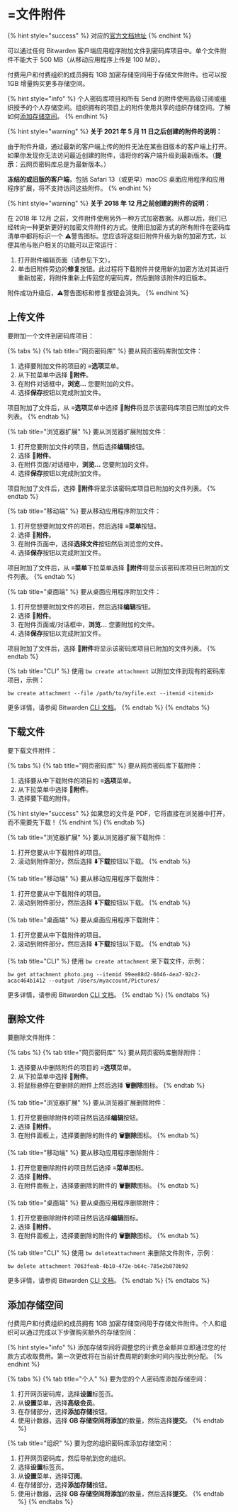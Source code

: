# =文件附件

{% hint style="success" %}
对应的[官方文档地址](https://bitwarden.com/help/article/attachments/)
{% endhint %}

可以通过任何 Bitwarden 客户端应用程序附加文件到密码库项目中。单个文件附件不能大于 500 MB（从移动应用程序上传是 100 MB）。

付费用户和付费组织的成员拥有 1GB 加密存储空间用于存储文件附件。也可以按 1GB 增量购买更多存储空间。

{% hint style="info" %}
个人密码库项目和所有 Send 的附件使用高级订阅或组织授予的个人存储空间。组织拥有的项目上的附件使用共享的组织存储空间。了解如何[添加存储空间](file-attachments.md#add-storage-space)。
{% endhint %}

{% hint style="warning" %}
**关于 2021 年 5 月 11 日之后创建的附件的说明：**

由于附件升级，通过最新的客户端上传的附件无法在某些旧版本的客户端上打开。如果你发现你无法访问最近创建的附件，请将你的客户端升级到最新版本。（**提示**：云网页密码库总是为最新版本。）

**冻结的或旧版的客户端**，包括 Safari 13（或更早）macOS 桌面应用程序和应用程序扩展，将不支持访问这些附件。
{% endhint %}

{% hint style="warning" %}
**关于 2018 年 12 月之前创建的附件的说明：**

在 2018 年 12月 之前，文件附件使用另外一种方式加密数据。从那以后，我们已经转向一种更新更好的加密文件附件的方式。使用旧加密方式的所有附件在密码库清单中都将标识一个 **⚠️**警告图标。您应该将这些旧附件升级为新的加密方式，以便其他与账户相关的功能可以正常运行：

1. 打开附件编辑页面（请参见下文）。
2. 单击旧附件旁边的**修复**按钮。此过程将下载附件并使用新的加密方法对其进行重新加密，将附件重新上传回您的密码库，然后删除该附件的旧版本。

附件成功升级后，**⚠️**警告图标和修复按钮会消失。
{% endhint %}

## 上传文件 <a href="#upload-a-file" id="upload-a-file"></a>

要附加一个文件到密码库项目：

{% tabs %}
{% tab title="网页密码库" %}
要从网页密码库附加文件：

1. 选择要附加文件的项目的 **≡选项**菜单。
2. 从下拉菜单中选择 **🔗附件**。
3. 在附件对话框中，**浏览...** 您要附加的文件。
4. 选择**保存**按钮以完成附加文件。

项目附加了文件后，从 **≡选项**菜单中选择 **🔗附件**将显示该密码库项目已附加的文件列表。
{% endtab %}

{% tab title="浏览器扩展" %}
要从浏览器扩展附加文件：

1. 打开您要附加文件的项目，然后选择**编辑**按钮。
2. 选择 **🔗附件**。
3. 在附件页面/对话框中，**浏览...** 您要附加的文件。
4. 选择**保存**按钮以完成附加文件。

项目附加了文件后，选择 **🔗附件**将显示该密码库项目已附加的文件列表。
{% endtab %}

{% tab title="移动端" %}
要从移动应用程序附加文件：

1. 打开您想要附加文件的项目，然后选择  **≡菜单**按钮。
2. 选择 **🔗附件**。
3. 在附件页面中，选择**选择文件**按钮然后浏览您的文件。
4. 选择**保存**按钮以完成附加文件。

项目附加了文件后，从 **≡菜单**下拉菜单选择 **🔗附件**将显示该密码库项目已附加的文件列表。
{% endtab %}

{% tab title="桌面端" %}
要从桌面应用程序附加文件：

1. 打开您想要附加文件的项目，然后选择**编辑**按钮。
2. 选择 **🔗附件**。
3. 在附件页面或/对话框中，**浏览...** 您要附加的文件。
4. 选择**保存**按钮以完成附加文件。

项目附加了文件后，选择 **🔗附件**将显示该密码库项目已附加的文件列表。
{% endtab %}

{% tab title="CLI" %}
使用 `bw create attachment` 以附加文件到现有的密码库项目，示例：

```batch
bw create attachment --file /path/to/myfile.ext --itemid <itemid>
```

更多详情，请参阅 Bitwarden [CLI 文档](../password-manager/developer-tools/password-manager-cli.md)。
{% endtab %}
{% endtabs %}

## 下载文件 <a href="#download-a-file" id="download-a-file"></a>

要下载文件附件：

{% tabs %}
{% tab title="网页密码库" %}
要从网页密码库下载附件：

1. 选择要从中下载附件的项目的 **≡选项**菜单。
2. 从下拉菜单中选择 **🔗附件**。
3. 选择要下载的附件。

{% hint style="success" %}
如果您的文件是 PDF，它将直接在浏览器中打开，而不需要先下载！
{% endhint %}
{% endtab %}

{% tab title="浏览器扩展" %}
要从浏览器扩展下载附件：

1. 打开您要从中下载附件的项目。
2. 滚动到附件部分，然后选择 **⬇️下载**按钮以下载。
{% endtab %}

{% tab title="移动端" %}
要从移动应用程序下载附件：

1. 打开您要从中下载附件的项目。
2. 滚动到附件部分，然后选择 **⬇️下载**按钮以下载。
{% endtab %}

{% tab title="桌面端" %}
要从桌面应用程序下载附件：

1. 打开您要从中下载附件的项目。
2. 滚动到附件部分，然后选择 **⬇️下载**按钮以下载。
{% endtab %}

{% tab title="CLI" %}
使用 `bw create attachment` 来下载文件，示例：

```batch
bw get attachment photo.png --itemid 99ee88d2-6046-4ea7-92c2-acac464b1412 --output /Users/myaccount/Pictures/
```

更多详情，请参阅 Bitwarden [CLI 文档](../password-manager/developer-tools/password-manager-cli.md)。
{% endtab %}
{% endtabs %}

## 删除文件 <a href="#delete-a-file" id="delete-a-file"></a>

要删除文件附件：

{% tabs %}
{% tab title="网页密码库" %}
要从网页密码库删除附件：

1. 选择要从中删除附件的项目的 **≡选项**菜单。
2. 从下拉菜单中选择 **🔗附件**。
3. 将鼠标悬停在要删除的附件上然后选择 **🗑️删除**图标。
{% endtab %}

{% tab title="浏览器扩展" %}
要从浏览器扩展删除附件：

1. 打开您要删除附件的项目然后选择**编辑**按钮。
2. 选择 **🔗附件**。
3. 在附件面板上，选择要删除的附件的 **🗑️删除**图标。
{% endtab %}

{% tab title="移动端" %}
要从移动应用程序删除附件：

1. 打开您要删除附件的项目然后选择 **≡菜单**图标。
2. 选择 **🔗附件**。
3. 在附件面板上，选择要删除的附件的 **🗑️删除**图标。
{% endtab %}

{% tab title="桌面端" %}
要从桌面应用程序删除附件：

1. 打开您要删除附件的项目然后选择**编辑**图标。
2. 选择 **🔗附件**。
3. 在附件面板上，选择要删除的附件的 **🗑️删除**图标。
{% endtab %}

{% tab title="CLI" %}
使用 `bw deleteattachment` 来删除文件附件，示例：

```batch
bw delete attachment 7063feab-4b10-472e-b64c-785e2b870b92
```

更多详情，请参阅 Bitwarden [CLI 文档](../password-manager/developer-tools/password-manager-cli.md)。
{% endtab %}
{% endtabs %}

## 添加存储空间 <a href="#add-storage-space" id="add-storage-space"></a>

付费用户和付费组织的成员拥有 1GB 加密存储空间用于存储文件附件。个人和组织可以通过完成以下步骤购买额外的存储空间：

{% hint style="info" %}
添加存储空间将调整您的计费总金额并立即通过您的付款方式收取费用。第一次更改将在当前计费周期的剩余时间内按比例分配。
{% endhint %}

{% tabs %}
{% tab title="个人" %}
要为您的个人密码库添加存储空间：

1. 打开网页密码库，选择**设置**标签页。
2. 从**设置**菜单，选择**高级会员**。
3. 在存储部分，选择**添加存储**按钮。
4. 使用计数器，选择 **GB 存储空间将添加**的数量，然后选择**提交**。
{% endtab %}

{% tab title="组织" %}
要为您的组织密码库添加存储空间：

1. 打开网页密码库，然后导航到您的组织。
2. 选择**设置**标签页。
3. 从**设置**菜单，选择**订阅**。
4. 在存储部分，选择**添加存储**按钮。
5. 使用计数器，选择 **GB 存储空间将添加**的数量，然后选择**提交**。
{% endtab %}
{% endtabs %}

